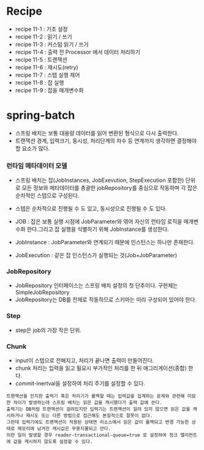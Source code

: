 # Recipe

- recipe 11-1 : 기초 설정
- recipe 11-2 : 읽기 / 쓰기
- recipe 11-3 : 커스텀 읽기 / 쓰기
- recipe 11-4 : 출력 전 Processor 에서 데이터 처리하기
- recipe 11-5 : 트랜잭션
- recipe 11-6 : 재시도(retry)
- recipe 11-7 : 스텝 실행 제어
- recipe 11-8 : 잡 실행
- recipe 11-9 : 잡을 매개변수화

   


# spring-batch

- 스프링 배치는 보통 대용량 데이터를 읽어 변환된 형식으로 다시 출력한다.
- 트랜잭션 경계, 입력크기, 동시성, 처리단계의 차수 등 연계까지 생각하면 결정해야 할 요소가 많다.


### 런타임 메타데이터 모델

- 스프링 배치는 잡(JobInstances, JobExevution, StepExecution 포함한) 단위로 모든 정보와 메타데이터를 총괄한 jobRepository를 중심으로 작동하며 각 잡은 순차적인 스텝으로 구성된다.
- 스텝은 순차적으로 진행될 수 도 있고, 동시성으로 진행될 수 도 있다.

- JOB : 잡은 보통 실행 시점에 JobParameter와 엮어 자신의 런타임 로직을 매개변수화 한다.그리고 잡 실행을 식별하기 위해 JobInstance를 생성한다.
- JobInstance : JobParameter와 연계되기 때문에 인스턴스는 하나만 존재한다.
- JobExecution :  같은 잡 인스턴스가 실행되는 것(Job+JobParameter)


### JobRepository

- JobRepository 인터페이스는 스프링 배치 설정의 첫 단추이다. 구현체는 SimpleJobRepository
- JobRepository는 DB를 전제로 작동하므로 스키마는 미리 구성되어 있어야 한다.


### Step

- step은 job의 가장 작은 단위.


### Chunk
- input이 스텝으로 전해지고, 처리가 끝나면 출력이 만들어진다.
- chunk 처리는 입력을 읽고 필요시 부가적인 처리를 한 뒤 애그리게이션(종합) 한다.
- commit-inertval을 설정하여 처리 주기를 설정할 수 있다.

```
트랜잭션을 인지한 출력기 혹은 처리기가 롤백할 때는 입력값을 집계하는 문제와 관련해 미묘한 차이가 발생하는데 스프링 배치는 읽은 값을 캐시했다가 출력 값에 쓴다.
출력기는 DB처럼 트랜잭션이 걸려있지만 입력기는 트랜잭션이 걸려 있지 않으면 읽은 값을 캐시하거나 재시도 또는 다른 방법으로 접근해도 본질적으로 잘못이 없다.
그런데 입력기에도 트랜잭션이 적용된 상태면 리소스에서 읽은 값이 롤백되고 변경 가능한 상태로 메모리에 남겨진 캐시값은 무용지물되고 만다.
이런 일이 발생할 경우 reader-transactional-queue=true 로 설정하여 청크 엘리먼트에 값을 캐시하지 않도록 설정할 수 있다.
``` 